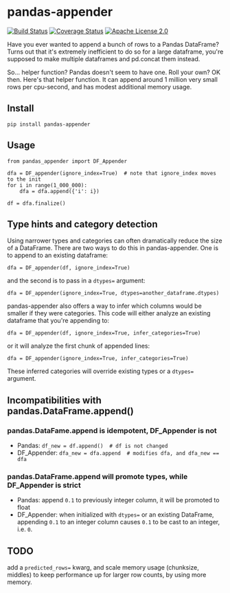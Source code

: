 # pandas-appender

[![Build Status](https://travis-ci.org/wumpus/pandas-appender.svg?branch=master)](https://travis-ci.org/wumpus/pandas-appender) [![Coverage Status](https://coveralls.io/repos/github/wumpus/pandas-appender/badge.svg?branch=master)](https://coveralls.io/github/wumpus/pandas-appender?branch=master) [![Apache License 2.0](https://img.shields.io/github/license/wumpus/pandas-appender.svg)](LICENSE)

Have you ever wanted to append a bunch of rows to a Pandas DataFrame? Turns out that
it's extremely inefficient to do so for a large dataframe, you're supposed to make
multiple dataframes and pd.concat them instead.

So... helper function? Pandas doesn't seem to have one. Roll your own?
OK then. Here's that helper function. It can append around 1 million
very small rows per cpu-second, and has modest additional memory
usage.

## Install

`pip install pandas-appender`

## Usage

```
from pandas_appender import DF_Appender

dfa = DF_appender(ignore_index=True)  # note that ignore_index moves to the init
for i in range(1_000_000):
    dfa = dfa.append({'i': i})

df = dfa.finalize()
```

## Type hints and category detection

Using narrower types and categories can often dramatically reduce the size of a
DataFrame. There are two ways to do this in pandas-appender. One is to
append to an existing dataframe:

```
dfa = DF_appender(df, ignore_index=True)
```

and the second is to pass in a `dtypes=` argument:

```
dfa = DF_appender(ignore_index=True, dtypes=another_dataframe.dtypes)
```

pandas-appender also offers a way to infer which columns would be smaller
if they were categories. This code will either analyze an existing dataframe
that you're appending to:
```
dfa = DF_appender(df, ignore_index=True, infer_categories=True)
```
or it will analyze the first chunk of appended lines:
```
dfa = DF_appender(ignore_index=True, infer_categories=True)
```
These inferred categories will override existing types or a `dtypes=` argument.

## Incompatibilities with pandas.DataFrame.append()

### pandas.DataFame.append is idempotent, DF_Appender is not

* Pandas: `df_new = df.append()  # df is not changed`
* DF_Appender: `dfa_new = dfa.append  # modifies dfa, and dfa_new == dfa`

### pandas.DataFrame.append will promote types, while DF_Appender is strict 

* Pandas: append `0.1` to previously integer column, it will be promoted to float
* DF_Appender: when initialized with `dtypes=` or an existing DataFrame, appending
`0.1` to an integer column causes `0.1` to be cast to an integer, i.e. `0`.

## TODO

add a `predicted_rows=` kwarg, and scale memory usage (chunksize, middles) to keep
performance up for larger row counts, by using more memory.
